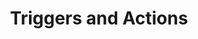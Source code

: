 ---
title: Triggers and Actions
redirect_to: https://ucfopen.github.io/Obojobo-Docs/releases/v3.4.0/developers/triggers_and_actions
---